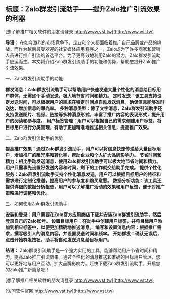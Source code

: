 ## **标题：Zalo群发引流助手——提升Zalo推广引流效果的利器**

[想了解推广相关软件的朋友请登录 http://www.vst.tw](http://www.vst.tw)

**导语：**
在如今激烈的市场竞争下，企业和个人都面临着推广自己品牌或产品的挑战。而作为越南最受欢迎的社交媒体应用程序之一，Zalo成为了许多商家和营销人员进行推广引流的首选平台。为了更高效地利用Zalo的潜力，Zalo群发引流助手应运而生。本文将介绍Zalo群发引流助手的功能和优势，帮助您提升Zalo推广引流效果。

一、Zalo群发引流助手的功能

**群发消息：Zalo群发引流助手可以帮助用户快速发送大量个性化的消息给目标用户群体，无需逐个手动发送，极大地节省时间和精力。**
**定时发送：该工具支持设定发送时间，可以根据用户的需求在特定时间点自动发送消息，确保信息能够准时送达，增加信息的曝光率。**
**多种消息类型：除了文字消息，Zalo群发引流助手还支持发送图片、视频、链接等多种消息形式，丰富了推广内容的表现形式，提升用户的阅读和参与度。**
**用户标签管理：用户可以根据自己的需求创建用户标签，将目标用户进行分类管理，有助于更加精准地推送相关信息，提高推广效果。**

二、Zalo群发引流助手的优势

**提高推广效果：通过Zalo群发引流助手，用户可以将信息快速传递给大量目标用户，增加推广的曝光率和转化率，帮助企业和个人扩大品牌影响力。**
**节省时间和精力：相比手动发送消息，使用Zalo群发引流助手可以极大地节省时间和精力。用户只需事先设置好发送内容和时间，剩下的工作就交给助手完成。**
**提供个性化服务：Zalo群发引流助手支持个性化消息发送，用户可以根据目标用户的特征和需求进行定制化推送，提高用户的参与度和购买意愿。**
**数据分析功能：该工具还提供详细的数据分析报告，用户可以了解推广活动的效果和用户反馈，便于对推广策略进行调整和优化。**

三、如何使用Zalo群发引流助手

**安装和登录：用户需要在Zalo官方应用商店下载并安装Zalo群发引流助手，然后登录自己的Zalo账号。**
**设置目标用户：在助手中创建用户标签，并将目标用户添加到相应标签中，以便更加精确地推送消息。**
**编写和设置消息内容：根据推广需求，撰写吸引人的消息内容，并设置发送时间和频率。**
**开始群发：确认无误后，点击开始群发按钮，助手将自动发送消息给目标用户。**

**结语：**
Zalo群发引流助手是一个强大实用的工具，能够帮助用户节省时间和精力，提高Zalo推广引流效果。通过个性化的消息推送和准确的目标用户管理，您可以更好地与用户互动，扩大品牌影响力。赶快下载Zalo群发引流助手，开启您的Zalo推广新篇章吧！

[想了解推广相关软件的朋友请登录 http://www.vst.tw](http://www.vst.tw)


[访问软件官网 http://www.vst.tw](http://www.vst.tw)
